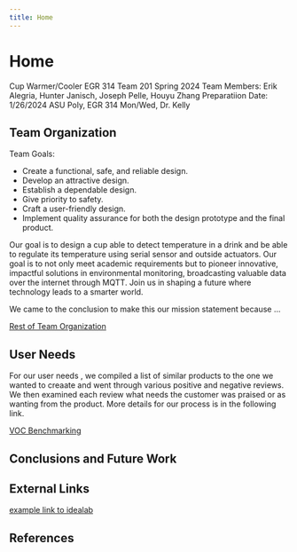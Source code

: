 ```yaml
---
title: Home
---      
```


# Home

Cup Warmer/Cooler
EGR 314 Team 201 Spring 2024
Team Members: Erik Alegria, Hunter Janisch, Joseph Pelle, Houyu Zhang
Preparatiion Date: 1/26/2024
ASU Poly, EGR 314 Mon/Wed, Dr. Kelly

## Team Organization
Team Goals:
* Create a functional, safe, and reliable design.
* Develop an attractive design.
* Establish a dependable design.
* Give priority to safety.
* Craft a user-friendly design.
* Implement quality assurance for both the design prototype and the final product.

Our goal is to design a cup able to detect temperature in a drink and be able to regulate its temperature using serial sensor and outside actuators. Our goal is to not only meet academic requirements but to pioneer innovative, impactful solutions in environmental monitoring, broadcasting valuable data over the internet through MQTT. Join us in shaping a future where technology leads to a smarter world.

We came to the conclusion to make this our mission statement because ...

[Rest of Team Organization](/TeamOrganization.md)

## User Needs

For our user needs , we compiled a list of similar products to the one we wanted to creaate and went through various positive and negative reviews. We then examined each review what needs the customer was praised or as wanting from the product. More details for our process is in the following link.  

[VOC Benchmarking](/VOC.md)

## Conclusions and Future Work

## External Links

[example link to idealab](https://idealab.asu.edu)


## References
